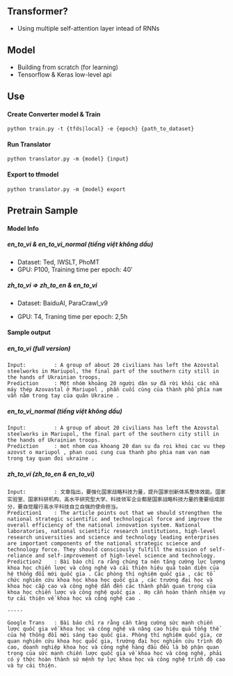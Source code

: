 ## Transformer?
- Using multiple self-attention layer intead of RNNs

## Model
- Building from scratch (for learning)
- Tensorflow & Keras low-level api

## Use

#### Create Converter model & Train

```
python train.py -t {tfds|local} -e {epoch} {path_to_dataset} 
```

#### Run Translator

```
python translator.py -m {model} {input}
```

#### Export to tfmodel

```
python translator.py -m {model} export
```

## Pretrain Sample

#### Model Info

##### en_to_vi & en_to_vi_normal (tiếng việt không dấu)

- Dataset: Ted, IWSLT, PhoMT
- GPU: P100, Training time per epoch: 40'

##### zh_to_vi => zh_to_en & en_to_vi

- Dataset: BaiduAI, ParaCrawl_v9

- GPU: T4, Traning time per epoch: 2,5h

#### Sample output

##### en_to_vi (full version)

```
Input:         : A group of about 20 civilians has left the Azovstal steelworks in Mariupol, the final part of the southern city still in the hands of Ukrainian troops.
Prediction     : Một nhóm khoảng 20 người dân sự đã rời khỏi các nhà máy thép Azovastal ở Mariupol , phần cuối cùng của thành phố phía nam vẫn nằm trong tay của quân Ukraine .
```

##### en_to_vi_normal (tiếng việt không dấu)

```
Input:         : A group of about 20 civilians has left the Azovstal steelworks in Mariupol, the final part of the southern city still in the hands of Ukrainian troops.
Prediction     : mot nhom cua khoang 20 dan su đa roi khoi cac vu thep azovst o mariupol , phan cuoi cung cua thanh pho phia nam van nam trong tay quan đoi ukraine .
```

##### zh_to_vi (zh_to_en & en_to_vi)

```
Input:         : 文章指出，要强化国家战略科技力量，提升国家创新体系整体效能。国家实验室、国家科研机构、高水平研究型大学、科技领军企业都是国家战略科技力量的重要组成部分，要自觉履行高水平科技自立自强的使命担当。	
Prediction1    : The article points out that we should strengthen the national strategic scientific and technological force and improve the overall efficiency of the national innovation system. National laboratories, national scientific research institutions, high-level research universities and science and technology leading enterprises are important components of the national strategic science and technology force. They should consciously fulfill the mission of self-reliance and self-improvement of high-level science and technology.
Prediction2    : Bài báo chỉ ra rằng chúng ta nên tăng cường lực lượng khoa học chiến lược và công nghệ và cải thiện hiệu quả toàn diện của hệ thống đổi mới quốc gia . Các phòng thí nghiệm quốc gia , các tổ chức nghiên cứu khoa học khoa học quốc gia , các trường đại học và khoa học cấp cao và công nghệ dẫn đến các thành phần quan trọng của khoa học chiến lược và công nghệ quốc gia . Họ cần hoàn thành nhiệm vụ tự cải thiện về khoa học và công nghệ cao .

-----

Google Trans   : Bài báo chỉ ra rằng cần tăng cường sức mạnh chiến lược quốc gia về khoa học và công nghệ và nâng cao hiệu quả tổng thể của hệ thống đổi mới sáng tạo quốc gia. Phòng thí nghiệm quốc gia, cơ quan nghiên cứu khoa học quốc gia, trường đại học nghiên cứu trình độ cao, doanh nghiệp khoa học và công nghệ hàng đầu đều là bộ phận quan trọng của sức mạnh chiến lược quốc gia về khoa học và công nghệ, phải có ý thức hoàn thành sứ mệnh tự lực khoa học và công nghệ trình độ cao và tự cải thiện.
```

